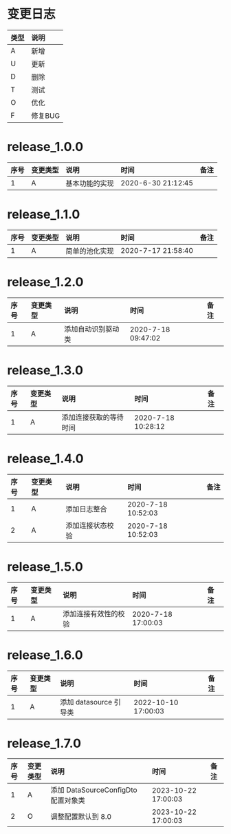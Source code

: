 # 变更日志

| 类型 | 说明 |
|:----|:----|
| A | 新增 |
| U | 更新 |
| D | 删除 |
| T | 测试 |
| O | 优化 |
| F | 修复BUG |

# release_1.0.0

| 序号 | 变更类型 | 说明 | 时间 | 备注 |
|:---|:---|:---|:---|:--|
| 1 | A | 基本功能的实现 | 2020-6-30 21:12:45 | |

# release_1.1.0

| 序号 | 变更类型 | 说明 | 时间 | 备注 |
|:---|:---|:---|:---|:--|
| 1 | A | 简单的池化实现 | 2020-7-17 21:58:40 | |

# release_1.2.0

| 序号 | 变更类型 | 说明 | 时间 | 备注 |
|:---|:---|:---|:---|:--|
| 1 | A | 添加自动识别驱动类 | 2020-7-18 09:47:02 | |

# release_1.3.0

| 序号 | 变更类型 | 说明 | 时间 | 备注 |
|:---|:---|:---|:---|:--|
| 1 | A | 添加连接获取的等待时间 | 2020-7-18 10:28:12 | |

# release_1.4.0

| 序号 | 变更类型 | 说明 | 时间 | 备注 |
|:---|:---|:---|:---|:--|
| 1 | A | 添加日志整合 | 2020-7-18 10:52:03 | |
| 2 | A | 添加连接状态校验 | 2020-7-18 10:52:03 | |

# release_1.5.0

| 序号 | 变更类型 | 说明 | 时间 | 备注 |
|:---|:---|:---|:---|:--|
| 1 | A | 添加连接有效性的校验 | 2020-7-18 17:00:03 | |

# release_1.6.0

| 序号 | 变更类型 | 说明                 | 时间                  | 备注 |
|:---|:---|:-------------------|:--------------------|:--|
| 1 | A | 添加 datasource 引导类  | 2022-10-10 17:00:03 | |

# release_1.7.0

| 序号 | 变更类型 | 说明                           | 时间                  | 备注 |
|:---|:-----|:-----------------------------|:--------------------|:--|
| 1  | A    | 添加 DataSourceConfigDto 配置对象类 | 2023-10-22 17:00:03 | |
| 2  | O    | 调整配置默认到 8.0                  | 2023-10-22 17:00:03 | |
